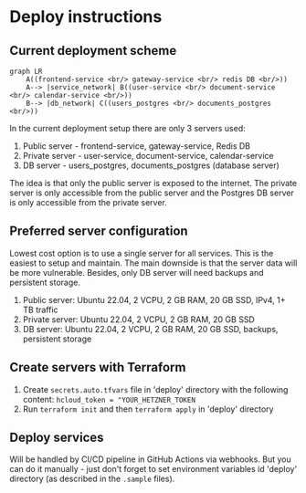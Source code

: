 # Deploy instructions

## Current deployment scheme

```mermaid
graph LR
    A((frontend-service <br/> gateway-service <br/> redis DB <br/>))
    A--> |service_network| B((user-service <br/> document-service <br/> calendar-service <br/>))
    B--> |db_network| C((users_postgres <br/> documents_postgres <br/>))
```

In the current deployment setup there are only 3 servers used:

1. Public server - frontend-service, gateway-service, Redis DB
2. Private server - user-service, document-service, calendar-service
3. DB server - users_postgres, documents_postgres (database server)

The idea is that only the public server is exposed to the internet. The private server is only accessible from the public server and the Postgres DB server is only accessible from the private server.

## Preferred server configuration

Lowest cost option is to use a single server for all services. This is the easiest to setup and maintain. The main downside is that the server data will be more vulnerable. Besides, only DB server will need backups and persistent storage.

1. Public server: Ubuntu 22.04, 2 VCPU, 2 GB RAM, 20 GB SSD, IPv4, 1+ TB traffic
2. Private server: Ubuntu 22.04, 2 VCPU, 2 GB RAM, 20 GB SSD
3. DB server: Ubuntu 22.04, 2 VCPU, 2 GB RAM, 20 GB SSD, backups, persistent storage

## Create servers with Terraform

1. Create `secrets.auto.tfvars` file in 'deploy' directory with the following content: `hcloud_token = "YOUR_HETZNER_TOKEN`
2. Run `terraform init` and then `terraform apply` in 'deploy' directory

## Deploy services

Will be handled by CI/CD pipeline in GitHub Actions via webhooks. But you can do it manually - just don't forget to set
environment variables id 'deploy' directory (as described in the `.sample` files).
